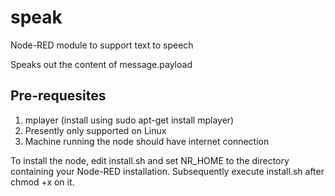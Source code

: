 speak
=======

Node-RED module to support text to speech

Speaks out the content of message.payload

Pre-requesites
--------------
1. mplayer (install using sudo apt-get install mplayer)
2. Presently only supported on Linux
3. Machine running the node should have internet connection


To install the node, edit install.sh and set NR_HOME to 
the directory containing your Node-RED installation. Subsequently
execute install.sh after chmod +x on it.
